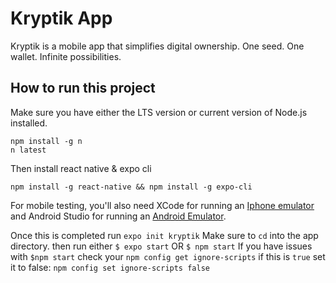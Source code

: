 # Kryptik App
Kryptik is a mobile app that simplifies digital ownership. One seed. One wallet. Infinite possibilities. 

## How to run this project
Make sure you have either the LTS version or current version of Node.js installed.
```
npm install -g n
n latest
```
Then install react native & expo cli
```
npm install -g react-native && npm install -g expo-cli
```

For mobile testing, you'll also need XCode for running an [Iphone emulator](https://developer.apple.com/xcode/) and Android Studio for running an [Android Emulator](https://developer.android.com/studio).

Once this is completed run `expo init kryptik`
Make sure to `cd` into the app directory.
then run either `$ expo start` OR `$ npm start`
If you have issues with `$npm start` check your `npm config get ignore-scripts` if this is `true` set it to false: `npm config set ignore-scripts false`
